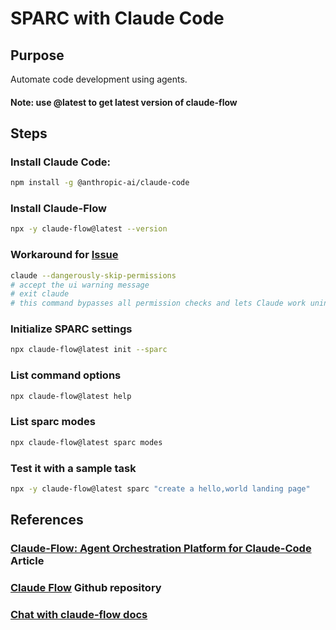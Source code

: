 # SPARC with Claude Code

## Purpose
Automate code development using agents.

#### Note: use @latest to get latest version of claude-flow

## Steps

### Install Claude Code:

```bash
npm install -g @anthropic-ai/claude-code
```

### Install Claude-Flow
```bash
npx -y claude-flow@latest --version
```

### Workaround for [Issue](https://github.com/ruvnet/claude-code-flow/issues/62)

```bash
claude --dangerously-skip-permissions
# accept the ui warning message
# exit claude
# this command bypasses all permission checks and lets Claude work uninterrupted until completion.

```

### Initialize SPARC settings

```bash
npx claude-flow@latest init --sparc
```

### List command options

```bash
npx claude-flow@latest help
```
### List sparc modes

```bash
npx claude-flow@latest sparc modes
```

### Test it with a sample task

```bash
npx -y claude-flow@latest sparc "create a hello,world landing page"
```

## References

### [Claude-Flow: Agent Orchestration Platform for Claude-Code](https://www.linkedin.com/pulse/claude-flow-agent-orchestration-platform-claude-code-reuven-cohen-bhimc) Article
### [Claude Flow](https://github.com/ruvnet/claude-code-flow) Github repository
### [Chat with claude-flow docs](https://gitmcp.io/ruvnet/claude-code-flow/chat)

